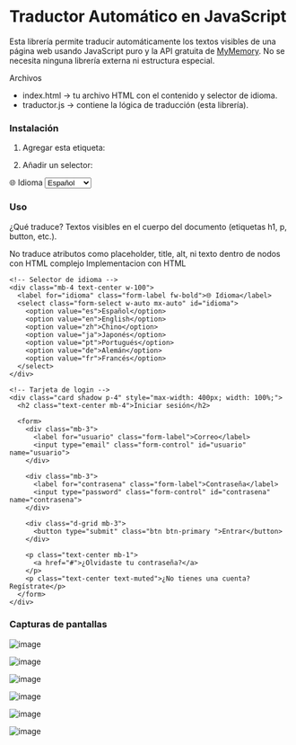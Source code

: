 
# Traductor Automático en JavaScript

Esta librería permite traducir automáticamente los textos visibles de una página web usando JavaScript puro y la API gratuita de [MyMemory](https://mymemory.translated.net/). No se necesita ninguna librería externa ni estructura especial.

Archivos

- index.html → tu archivo HTML con el contenido y selector de idioma.
- traductor.js → contiene la lógica de traducción (esta librería).

### Instalación
1. Agregar esta etiqueta:
<script src="https://cdn.jsdelivr.net/gh/Leonardo-SJ/mi-libreria-js/traductor.js"></script>

2. Añadir un selector:
<div class="mb-4 text-center w-100">
  <label for="idioma" class="form-label fw-bold">🌐 Idioma</label>
  <select class="form-select w-auto mx-auto" id="idioma">
    <option value="es">Español</option>
    <option value="en">English</option>
    <option value="zh">Chino</option>
    <option value="ja">Japonés</option>
    <option value="pt">Portugués</option>
    <option value="de">Alemán</option>
    <option value="fr">Francés</option>
  </select>
</div>
 
### Uso

¿Qué traduce?
Textos visibles en el cuerpo del documento (etiquetas h1, p, button, etc.).

No traduce atributos como placeholder, title, alt, ni texto dentro de nodos con HTML complejo
Implementacion con HTML


<!DOCTYPE html>
<html lang="es">
<head>
  <meta charset="UTF-8" />
  <meta name="viewport" content="width=device-width, initial-scale=1.0" />
  <title>Login Multilenguaje</title>
  <link href="https://cdn.jsdelivr.net/npm/bootstrap@5.3.3/dist/css/bootstrap.min.css" rel="stylesheet">
</head>
<body class="bg-light">

  <div class="container d-flex flex-column justify-content-center align-items-center min-vh-100">

    <!-- Selector de idioma -->
    <div class="mb-4 text-center w-100">
      <label for="idioma" class="form-label fw-bold">🌐 Idioma</label>
      <select class="form-select w-auto mx-auto" id="idioma">
        <option value="es">Español</option>
        <option value="en">English</option>
        <option value="zh">Chino</option>
        <option value="ja">Japonés</option>
        <option value="pt">Portugués</option>
        <option value="de">Alemán</option>
        <option value="fr">Francés</option>
      </select>
    </div>

    <!-- Tarjeta de login -->
    <div class="card shadow p-4" style="max-width: 400px; width: 100%;">
      <h2 class="text-center mb-4">Iniciar sesión</h2>

      <form>
        <div class="mb-3">
          <label for="usuario" class="form-label">Correo</label>
          <input type="email" class="form-control" id="usuario" name="usuario">
        </div>

        <div class="mb-3">
          <label for="contrasena" class="form-label">Contraseña</label>
          <input type="password" class="form-control" id="contrasena" name="contrasena">
        </div>

        <div class="d-grid mb-3">
          <button type="submit" class="btn btn-primary ">Entrar</button>
        </div>

        <p class="text-center mb-1">
          <a href="#">¿Olvidaste tu contraseña?</a>
        </p>
        <p class="text-center text-muted">¿No tienes una cuenta? Regístrate</p>
      </form>
    </div>
  </div>

  <!-- Bootstrap JS -->
  <script src="https://cdn.jsdelivr.net/npm/bootstrap@5.3.3/dist/js/bootstrap.bundle.min.js"></script>

  <!-- Tu script de traducción -->
  <script src="Libreria.js"></script>
</body>
</html>

### Capturas de pantallas

![image](https://github.com/user-attachments/assets/e36ac6e4-3434-4ca7-9c66-197a3356d75b)

![image](https://github.com/user-attachments/assets/e2f77ef6-2eed-4d95-b8b4-010c4c118765)

![image](https://github.com/user-attachments/assets/b2d65557-4b3d-4aa4-a74b-4a9706a12a19)

![image](https://github.com/user-attachments/assets/f14e5b7a-7f5c-490e-a75b-48a3537f219d)

![image](https://github.com/user-attachments/assets/707c6c6e-4a37-4ffe-9a2a-ccf4656b3e8c)

![image](https://github.com/user-attachments/assets/4570273e-6f03-4d17-a26b-5df24eae3258)

